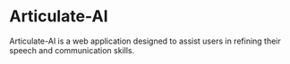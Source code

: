 # Articulate-AI
Articulate-AI is a web application designed to assist users in refining their speech and communication skills.
